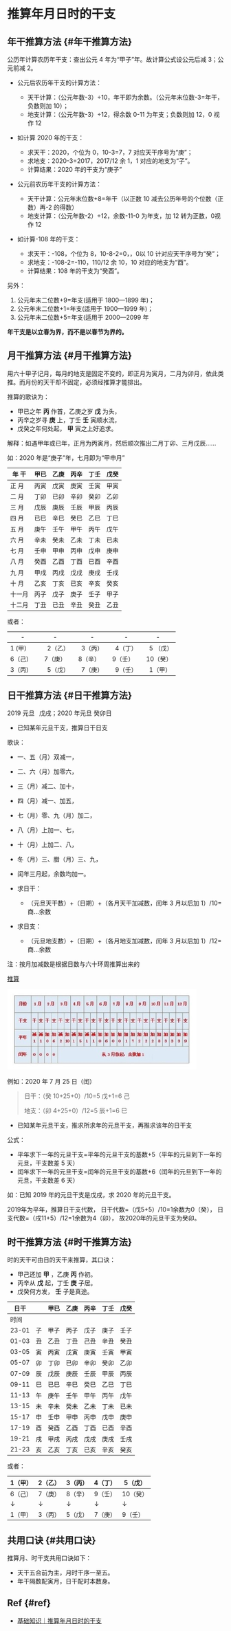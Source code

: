 # 推算年月日时的干支


## 年干推算方法 {#年干推算方法}

公历年计算农历年干支：查出公元 4 年为“甲子”年。故计算公式设公元后减 3；公元前减 2。

-   公元后农历年干支的计算方法：
    -   天干计算：（公元年数-3）÷10，年干即为余数。（公元年末位数-3=年干，负数则加 10）；
    -   地支计算：（公元年数-3）÷12，得余数 0-11 为年支；负数则加 12，0 视作 12
-   如计算 2020 年的干支：
    -   求天干：2020，个位为 0，10-3=7，7 对应天干序号为“庚”；
    -   求地支：2020-3=2017，2017/12 余 1，1 对应的地支为“子”。
    -   计算结果：2020 年的干支为“庚子”

-   公元前农历年干支的计算方法：
    -   天干计算：公元年末位数+8=年干（以正数 10 减去公历年号的个位数（正数）再-2 的得数）
    -   地支计算：（公元年数-2）÷12，余数-11-0 为年支，加 12 转为正数，0视作 12
-   如计算-108 年的干支：
    -   求天干：-108，个位为 8，10-8-2=0，，0以 10 计对应天干序号为“癸”；
    -   求地支：-108-2=-110，110/12 余 10，10 对应的地支为“酉”。
    -   计算结果：108 年的干支为“癸酉”。

另外：

1.  公元年末二位数+9=年支(适用于 1800—1899 年)；
2.  公元年末二位数+1=年支(适用于 1900—1999 年)；
3.  公元年末二位数+5=年支(适用于 2000—2099 年

**年干支是以立春为界，而不是以春节为界的。**


## 月干推算方法 {#月干推算方法}

用六十甲子记月，每月的地支是固定不变的，即正月为寅月，二月为卯月，依此类推。而月份的天干却不固定，必须经推算才能排出。

推算的歌诀为：

-   甲已之年 **丙** 作首，乙庚之岁 **戊** 为头，
-   丙辛之岁寻 **庚** 上，丁壬 **壬** 寅顺水流，
-   戊癸之年何处起， **甲** 寅之上好追求。

解释：如遇甲年或已年，正月为丙寅月，然后顺次推出二月丁卯、三月戊辰......

如：2020 年是“庚子”年，七月即为“甲申月”

| 年  干 | 甲已 | 乙庚 | 丙辛 | 丁壬 | 戊癸 |
|------|----|----|----|----|----|
| 正  月 | 丙寅 | 戊寅 | 庚寅 | 壬寅 | 甲寅 |
| 二  月 | 丁卯 | 已卯 | 辛卯 | 癸卯 | 乙卯 |
| 三  月 | 戊辰 | 庚辰 | 壬辰 | 甲辰 | 丙辰 |
| 四  月 | 已巳 | 辛巳 | 癸巳 | 乙巳 | 丁巳 |
| 五  月 | 庚午 | 壬午 | 甲午 | 丙午 | 戊午 |
| 六  月 | 辛未 | 癸未 | 乙未 | 丁未 | 已未 |
| 七  月 | 壬申 | 甲申 | 丙申 | 戊申 | 庚申 |
| 八  月 | 癸酉 | 乙酉 | 丁酉 | 已酉 | 辛酉 |
| 九  月 | 甲戌 | 丙戌 | 戊戌 | 庚戌 | 壬戌 |
| 十  月 | 乙亥 | 丁亥 | 已亥 | 辛亥 | 癸亥 |
| 十一月 | 丙子 | 戊子 | 庚子 | 壬子 | 甲子 |
| 十二月 | 丁丑 | 已丑 | 辛丑 | 癸丑 | 乙丑 |

或者：

| -     |  -      | -      |  -    | -       |
|-------|---------|--------|-------|---------|
| 1 (甲） |   2（乙）  |  3（丙）  |  4（丁） |   5 （戊） |
| 6（己）  |  7（庚）   | 8（辛）   | 9（壬）  |  10（癸） |
| 3（丙） |   5（戊）  |  7（庚）  |  9（壬） |   1（甲） |


## 日干推算方法 {#日干推算方法}

2019 元旦  戊戌；2020 年元旦 癸卯日

-   已知某年元旦干支，推算日干日支

歌诀：

-   一、五（月）双减一，
-   二、六（月）加零六，
-   三（月）减二、加十，
-   四（月）减一、加五，
-   七（月）零、九（月）加二，
-   八（月）上加一、七，
-   十（月）上加二、八，
-   冬（月）三、腊（月）三、九，
-   闰年三月起，余数均加一。

-   求日干：
    -   （元旦天干数）+（日期）+（各月天干加减数，闰年 3 月以后加 1）/10=商...余数
-   求日支：
    -   （元旦地支数）+（日期）+（各月地支加减数，闰年 3 月以后加 1）/12=商...余数

注：按月加减数是根据日数与六十环周推算出来的

[推算](https://raw.githubusercontent.com/daotoyi/picsbed/main/img/202310121750068.png)

![](https://raw.githubusercontent.com/daotoyi/picsbed/main/img/202310121750068.png)

例如：2020 年 7 月 25 日（闰）

> 日干：（癸 10+25+0）/10=5 戊+1=6 己
>
> 地支：（卯 4+25+0）/12=5 辰+1=6 巳

-   已知某年元旦干支，推求所求年的元旦干支，再推求该年的日干支

公式：

-   平年求下一年的元旦干支=平年的元旦干支的基数+5（平年的元旦到下一年的元旦，干支数差 5 天）
-   闰年求下一年的元旦干支=闰年的元旦干支的基数+6（闰年的元旦到下一年的元旦，干支数差 6 天）

如：已知 2019 年的元旦干支是戊戌，求 2020 年的元旦干支。

2019年为平年，推算日干支代数，
日干代数=（戊5+5）/10=1余数为0（癸），
日支代数=（戌11+5）/12=1余数为4（卯），
  故2020年的元旦干支为癸卯。


## 时干推算方法 {#时干推算方法}

时的天干可由日的天干来推算，其口诀：

-   甲己还加 **甲** ，乙庚 **丙** 作初。
-   丙辛从 **戊** 起，丁壬 **庚** 子居。
-   戊癸何方发， **壬** 子是真途。

| 日干  |   | 甲已 | 乙庚 | 丙辛 | 丁壬 | 戊癸 |
|-----|---|----|----|----|----|----|
| 时间  |   |    |    |    |    |    |
| 23-01 | 子 | 甲子 | 丙子 | 戊子 | 庚子 | 壬子 |
| 01-03 | 丑 | 乙丑 | 丁丑 | 己丑 | 辛丑 | 癸丑 |
| 03-05 | 寅 | 丙寅 | 戊寅 | 庚寅 | 壬寅 | 甲寅 |
| 05-07 | 卯 | 丁卯 | 已卯 | 辛卯 | 癸卯 | 乙卯 |
| 07-09 | 辰 | 戊辰 | 庚辰 | 壬辰 | 甲辰 | 丙辰 |
| 09-11 | 巳 | 已巳 | 辛巳 | 癸巳 | 乙巳 | 丁巳 |
| 11-13 | 午 | 庚午 | 壬午 | 甲午 | 丙午 | 戊午 |
| 13-15 | 未 | 辛未 | 癸未 | 乙未 | 丁未 | 已未 |
| 15-17 | 申 | 壬申 | 甲申 | 丙申 | 戊申 | 庚申 |
| 17-19 | 酉 | 癸酉 | 乙酉 | 丁酉 | 已酉 | 辛酉 |
| 19-21 | 戌 | 甲戌 | 丙戌 | 戊戌 | 庚戌 | 壬戌 |
| 21-23 | 亥 | 乙亥 | 丁亥 | 已亥 | 辛亥 | 癸亥 |

或者：

| 1（甲） | 2（乙） | 3（丙） | 4（丁） | 5（戊） |
|------|------|------|------|------|
| 6（己） | 7（庚） | 8（辛） | 9（壬） | 10（癸） |
| ↓   | ↓   | ↓   | ↓   | ↓    |
| 1（甲） | 3（丙） | 5（戊） | 7（庚） | 9（壬） |


## 共用口诀 {#共用口诀}

推算月、时干支共用口诀如下：

-   天干五合前为主，月时干序一至五。
-   年干隔数配寅月，日干配时本数身。


## Ref {#ref}

-   [基础知识｜推算年月日时的干支](https://weibo.com/ttarticle/p/show?id=2309404530652589457414)
